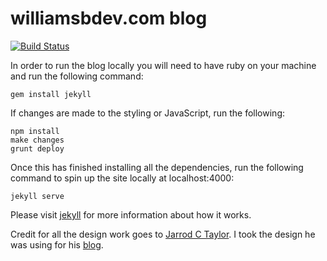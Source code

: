# williamsbdev.com blog

[![Build Status](https://travis-ci.org/williamsbdev/williamsbdev.github.io.png)](https://travis-ci.org/williamsbdev/williamsbdev.github.io)

In order to run the blog locally you will need to have ruby on your machine and
run the following command:

    gem install jekyll

If changes are made to the styling or JavaScript, run the following:

    npm install
    make changes
    grunt deploy

Once this has finished installing all the dependencies, run the following
command to spin up the site locally at localhost:4000:

    jekyll serve

Please visit [jekyll] for more information about
how it works.

Credit for all the design work goes to [Jarrod C Taylor]. I took the design he was
using for his [blog].

[jekyll]: http://jekyllrb.com/
[Jarrod C Taylor]: https://github.com/JarrodCTaylor
[blog]: http://jarrodctaylor.com
